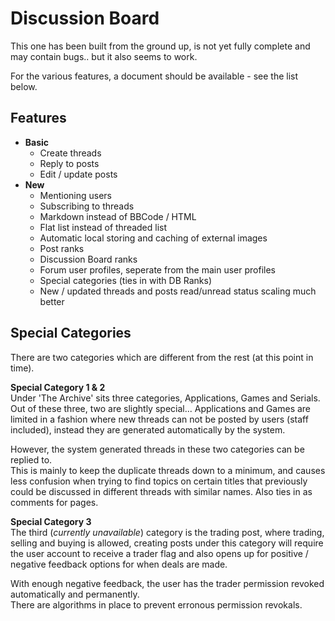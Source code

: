 # Discussion Board
This one has been built from the ground up, is not yet fully complete and may contain bugs.. but it also seems to work.

For the various features, a document should be available - see the list below.

## Features
* **Basic**
  * Create threads
  * Reply to posts
  * Edit / update posts
* **New**
  * Mentioning users
  * Subscribing to threads
  * Markdown instead of BBCode / HTML
  * Flat list instead of threaded list
  * Automatic local storing and caching of external images
  * Post ranks
  * Discussion Board ranks
  * Forum user profiles, seperate from the main user profiles
  * Special categories (ties in with DB Ranks)
  * New / updated threads and posts read/unread status scaling much better

## Special Categories
There are two categories which are different from the rest (at this point in time).

**Special Category 1 & 2**  
Under 'The Archive' sits three categories, Applications, Games and Serials. Out of these three, two are slightly special... Applications and Games are limited in a fashion where new threads can not be posted by users (staff included), instead they are generated automatically by the system.

However, the system generated threads in these two categories can be replied to.  
This is mainly to keep the duplicate threads down to a minimum, and causes less confusion when trying to find topics on certain titles that previously could be discussed in different threads with similar names. Also ties in as comments for pages.

**Special Category 3**  
The third (*currently unavailable*) category is the trading post, where trading, selling and buying is allowed, creating posts under this category will require the user account to receive a trader flag and also opens up for positive / negative feedback options for when deals are made.

With enough negative feedback, the user has the trader permission revoked automatically and permanently.  
There are algorithms in place to prevent erronous permission revokals.

